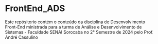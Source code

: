 # FrontEnd_ADS
Este repósitorio contém o conteúdo da disciplina de Desenvolvimento Front-End ministrada para a turma de Análise e Desenvolvimento de Sistemas - Faculdade SENAI Sorocaba no 2° Semestre de 2024 pelo Prof. André Cassulino
